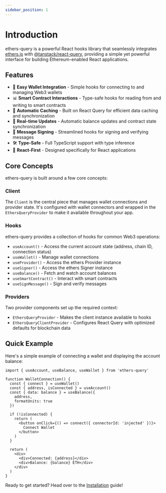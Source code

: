 ```yaml
---
sidebar_position: 1
---
```


# Introduction

ethers-query is a powerful React hooks library that seamlessly integrates [ethers.js](https://docs.ethers.org/v6/) with [@tanstack/react-query](https://tanstack.com/query/latest), providing a simple yet powerful interface for building Ethereum-enabled React applications.

## Features

- 🔌 **Easy Wallet Integration** - Simple hooks for connecting to and managing Web3 wallets
- 📊 **Smart Contract Interactions** - Type-safe hooks for reading from and writing to smart contracts
- 💾 **Automatic Caching** - Built on React Query for efficient data caching and synchronization
- 🔄 **Real-time Updates** - Automatic balance updates and contract state synchronization
- 📝 **Message Signing** - Streamlined hooks for signing and verifying messages
- 🛠️ **Type-Safe** - Full TypeScript support with type inference
- 🎣 **React-First** - Designed specifically for React applications

## Core Concepts

ethers-query is built around a few core concepts:

### Client

The `Client` is the central piece that manages wallet connections and provider state. It's configured with wallet connectors and wrapped in the `EthersQueryProvider` to make it available throughout your app.

### Hooks

ethers-query provides a collection of hooks for common Web3 operations:

- `useAccount()` - Access the current account state (address, chain ID, connection status)
- `useWallet()` - Manage wallet connections
- `useProvider()` - Access the ethers Provider instance
- `useSigner()` - Access the ethers Signer instance
- `useBalance()` - Fetch and watch account balances
- `useSmartContract()` - Interact with smart contracts
- `useSignMessage()` - Sign and verify messages

### Providers

Two provider components set up the required context:

- `EthersQueryProvider` - Makes the client instance available to hooks
- `EthersQueryClientProvider` - Configures React Query with optimized defaults for blockchain data

## Quick Example

Here's a simple example of connecting a wallet and displaying the account balance:

```tsx
import { useAccount, useBalance, useWallet } from 'ethers-query'

function WalletConnection() {
  const { connect } = useWallet()
  const { address, isConnected } = useAccount()
  const { data: balance } = useBalance({
    address,
    formatUnits: true
  })

  if (!isConnected) {
    return (
      <button onClick={() => connect({ connectorId: 'injected' })}>
        Connect Wallet
      </button>
    )
  }

  return (
    <div>
      <div>Connected: {address}</div>
      <div>Balance: {balance} ETH</div>
    </div>
  )
}
```

Ready to get started? Head over to the [Installation](getting-started/installation) guide! 
